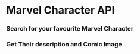 <h1>Marvel Character API</h1>
<h3>Search for your favourite Marvel Character </h3>
<h3>Get Their description and Comic Image</h3>
